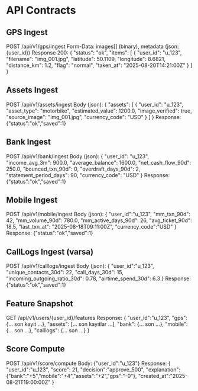 # API Contracts

## GPS Ingest
POST /api/v1/gps/ingest
Form-Data: images[] (binary), metadata (json: {user_id})
Response 200:
{
  "status": "ok",
  "items": [
    {
      "user_id": "u_123",
      "filename": "img_001.jpg",
      "latitude": 50.1109,
      "longitude": 8.6821,
      "distance_km": 1.2,
      "flag": "normal",
      "taken_at": "2025-08-20T14:21:00Z"
    }
  ]
}

## Assets Ingest
POST /api/v1/assets/ingest
Body (json):
{
  "assets": [
    {
      "user_id": "u_123",
      "asset_type": "motorbike",
      "estimated_value": 1200.0,
      "image_verified": true,
      "source_image": "img_001.jpg",
      "currency_code": "USD"
    }
  ]
}
Response:
{"status":"ok","saved":1}

## Bank Ingest
POST /api/v1/bank/ingest
Body (json):
{
  "user_id": "u_123",
  "income_avg_3m": 900.0,
  "average_balance": 1600.0,
  "net_cash_flow_90d": 250.0,
  "bounced_txn_90d": 0,
  "overdraft_days_90d": 2,
  "statement_period_days": 90,
  "currency_code": "USD"
}
Response: {"status":"ok","saved":1}

## Mobile Ingest
POST /api/v1/mobile/ingest
Body (json):
{
  "user_id":"u_123",
  "mm_txn_90d": 42,
  "mm_volume_90d": 780.0,
  "mm_active_days_90d": 26,
  "avg_ticket_90d": 18.5,
  "last_txn_at": "2025-08-18T09:11:00Z",
  "currency_code":"USD"
}
Response: {"status":"ok","saved":1}

## CallLogs Ingest (varsa)
POST /api/v1/calllogs/ingest
Body (json):
{
  "user_id":"u_123",
  "unique_contacts_30d": 22,
  "call_days_30d": 15,
  "incoming_outgoing_ratio_30d": 0.78,
  "airtime_spend_30d": 6.3
}
Response: {"status":"ok","saved":1}

## Feature Snapshot
GET /api/v1/users/{user_id}/features
Response:
{
  "user_id":"u_123",
  "gps": {... son kayıt ...},
  "assets": [... son kayıtlar ...],
  "bank": {... son ...},
  "mobile": {... son ...},
  "calllogs": {... son ...}
}

## Score Compute
POST /api/v1/score/compute
Body: {"user_id":"u_123"}
Response:
{
  "user_id":"u_123",
  "score": 21,
  "decision":"approve_500",
  "explanation": {"bank":"+5","mobile":"+4","assets":"+2","gps":"-0"},
  "created_at":"2025-08-21T19:00:00Z"
}